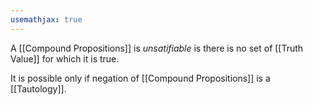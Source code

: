 ```yaml
---
usemathjax: true
---
```


A [[Compound Propositions]] is *unsatifiable* is there is no set of [[Truth Value]] for which it is true.

It is possible only if negation of [[Compound Propositions]] is a [[Tautology]].